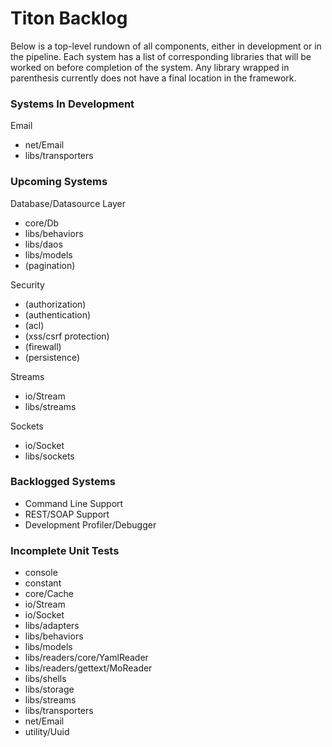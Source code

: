 # Titon Backlog #

Below is a top-level rundown of all components, either in development or in the pipeline.
Each system has a list of corresponding libraries that will be worked on before completion of the system.
Any library wrapped in parenthesis currently does not have a final location in the framework.

### Systems In Development ###

Email
* net/Email
* libs/transporters

### Upcoming Systems ###

Database/Datasource Layer
* core/Db
* libs/behaviors
* libs/daos
* libs/models
* (pagination)

Security
* (authorization)
* (authentication)
* (acl)
* (xss/csrf protection)
* (firewall)
* (persistence)

Streams
* io/Stream
* libs/streams

Sockets
* io/Socket
* libs/sockets

### Backlogged Systems ###

* Command Line Support
* REST/SOAP Support
* Development Profiler/Debugger

### Incomplete Unit Tests ###

* console
* constant
* core/Cache
* io/Stream
* io/Socket
* libs/adapters
* libs/behaviors
* libs/models
* libs/readers/core/YamlReader
* libs/readers/gettext/MoReader
* libs/shells
* libs/storage
* libs/streams
* libs/transporters
* net/Email
* utility/Uuid